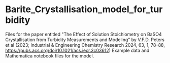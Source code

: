 # Barite_Crystallisation_model_for_turbidity
Files for the paper entitled "The Effect of Solution Stoichiometry on BaSO4 Crystallisation from Turbidity Measurements and Modeling" 
by V.F.D. Peters et al (2023; Industrial &amp; Engineering Chemistry Research 2024, 63, 1, 78–88, https://pubs.acs.org/doi/10.1021/acs.iecr.3c03612)
Example data and Mathematica notebook files for the model.
